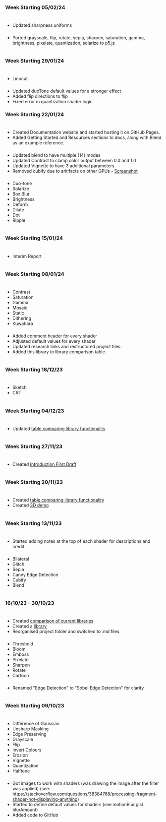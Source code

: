 ### Week Starting 05/02/24
#
- Updated sharpness uniforms

###

- Ported grayscale, flip, rotate, sepia, sharpen, saturation, gamma, brightness, pixelate, quantization, solarize to p5.js

#

### Week Starting 29/01/24
#
- Linocut

###

- Updated duoTone default values for a stronger effect
- Added flip directions to flip
- Fixed error in quantization shader logic

### Week Starting 22/01/24
#
- Created Documentation website and started hosting it on GitHub Pages.
- Added Getting Started and Resources sections to docs, along with Blend as an example reference.

###

- Updated blend to have multiple (14) modes
- Updated Contrast to clamp color output between 0.0 and 1.0
- Updated Vignette to have 3 additional parameters
- Removed cubify due to aritifacts on other GPUs - [Screenshot](https://github.com/prontopablo/FIP/blob/main/notes/Progress%20Screenshots/cubifyPrecision.png)

###
- Duo-tone
- Solarize
- Box Blur
- Brightness
- Deform
- Dilate
- Dot
- Ripple 

#

### Week Starting 15/01/24
#
- Interim Report

#

### Week Starting 08/01/24
#
- Contrast
- Saturation
- Gamma
- Mosaic
- Static
- Dithering
- Kuwahara
###
- Added comment header for every shader
- Adjusted default values for every shader
- Updated research links and restructured project files.
- Added this library to library comparison table.
#

### Week Starting 18/12/23
#
- Sketch
- CRT

#

### Week Starting 04/12/23
#
- Updated [table comparing library functionality](FunctionComparisonTable.jpg)

#
### Week Starting 27/11/23
#
- Created [Introduction First Draft](Introduction%20First%20Draft.md)

#
### Week Starting 20/11/23
#
- Created [table comparing library functionality](FunctionComparisonTable.jpg)
- Created [3D demo](https://www.youtube.com/watch?v=PWXdbIyUZIo) 
#
### Week Starting 13/11/23
#
- Started adding notes at the top of each shader for descriptions and credit.
###
- Bilateral
- Glitch
- Sepia
- Canny Edge Detection
- Cubify
- Blend
#

### 16/10/23 - 30/10/23
#
- Created [comparison of current libraries](Comparison%20of%20Image%20Processing%20Libraries.md)
- Created a [library](Library%20Notes.md)
- Reorganised project folder and switched to .md files
###
- Threshold
- Bloom
- Emboss
- Pixelate 
- Sharpen
- Rotate
- Cartoon
 ###
- Renamed "Edge Detection" to "Sobel Edge Detection" for clarity
#
### Week Starting 09/10/23
#  
-  Difference of Gaussian
-  Unsharp Masking
-  Edge Preserving
-  Grayscale
-  Flip
-  Invert Colours
-  Erosion
-  Vignette
-  Quantization
-  Halftone
###
- Got images to work with shaders (was drawing the image after the filter was applied) (see: https://stackoverflow.com/questions/38384768/processing-fragment-shader-not-displaying-anything)
- Started to define default values for shaders (see motionBlur.glsl blurAmount)
- Added code to GitHub